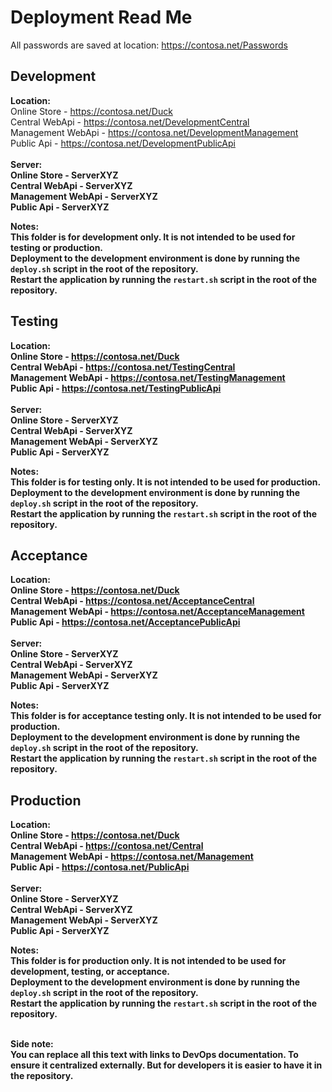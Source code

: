 # Deployment Read Me

All passwords are saved at location: https://contosa.net/Passwords

## Development
<b>Location:</b> <br/>
Online Store - https://contosa.net/Duck<br/>
Central WebApi - https://contosa.net/DevelopmentCentral<br/>
Management WebApi - https://contosa.net/DevelopmentManagement<br/>
Public Api - https://contosa.net/DevelopmentPublicApi<br/>
<br/>
<b>Server:<b/></br>
Online Store - ServerXYZ<br/>
Central WebApi - ServerXYZ<br/>
Management WebApi - ServerXYZ<br/>
Public Api - ServerXYZ<br/>

<b>Notes:</b><br/>
This folder is for development only. It is not intended to be used for testing or production.<br/>
Deployment to the development environment is done by running the `deploy.sh` script in the root of the repository.<br/>
Restart the application by running the `restart.sh` script in the root of the repository.<br/>

## Testing
<b>Location:</b> <br/>
Online Store - https://contosa.net/Duck<br/>
Central WebApi - https://contosa.net/TestingCentral<br/>
Management WebApi - https://contosa.net/TestingManagement<br/>
Public Api - https://contosa.net/TestingPublicApi<br/>
<br/>
<b>Server:<b/></br>
Online Store - ServerXYZ<br/>
Central WebApi - ServerXYZ<br/>
Management WebApi - ServerXYZ<br/>
Public Api - ServerXYZ<br/>

<b>Notes:</b><br/>
This folder is for testing only. It is not intended to be used for production.<br/>
Deployment to the development environment is done by running the `deploy.sh` script in the root of the repository.<br/>
Restart the application by running the `restart.sh` script in the root of the repository.<br/>

## Acceptance
<b>Location:</b> <br/>
Online Store - https://contosa.net/Duck<br/>
Central WebApi - https://contosa.net/AcceptanceCentral<br/>
Management WebApi - https://contosa.net/AcceptanceManagement<br/>
Public Api - https://contosa.net/AcceptancePublicApi<br/>
<br/>
<b>Server:<b/></br>
Online Store - ServerXYZ<br/>
Central WebApi - ServerXYZ<br/>
Management WebApi - ServerXYZ<br/>
Public Api - ServerXYZ<br/>

<b>Notes:</b><br/>
This folder is for acceptance testing only. It is not intended to be used for production.<br/>
Deployment to the development environment is done by running the `deploy.sh` script in the root of the repository.<br/>
Restart the application by running the `restart.sh` script in the root of the repository.<br/>

## Production
<b>Location:</b> <br/>
Online Store - https://contosa.net/Duck<br/>
Central WebApi - https://contosa.net/Central<br/>
Management WebApi - https://contosa.net/Management<br/>
Public Api - https://contosa.net/PublicApi<br/>
<br/>
<b>Server:<b/></br>
Online Store - ServerXYZ<br/>
Central WebApi - ServerXYZ<br/>
Management WebApi - ServerXYZ<br/>
Public Api - ServerXYZ<br/>

<b>Notes:</b><br/>
This folder is for production only. It is not intended to be used for development, testing, or acceptance.<br/>
Deployment to the development environment is done by running the `deploy.sh` script in the root of the repository.<br/>
Restart the application by running the `restart.sh` script in the root of the repository.<br/>

<br/>
<b>Side note:<b/><br/>
You can replace all this text with links to DevOps documentation. To ensure it centralized externally. But for developers it is easier to have it in the repository.<br/>